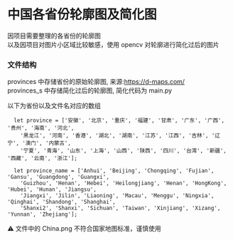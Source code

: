 # 中国各省份轮廓图及简化图

因项目需要整理的各省份的轮廓图   
以及因项目对图片小区域比较敏感，使用 opencv 对轮廓进行简化过后的图片  

### 文件结构  
provinces 中存储省份的原始轮廓图, 来源:https://d-maps.com/  
provinces_s 中存储简化过后的轮廓图, 简化代码为 main.py

以下为省份以及文件名对应的数组  

```
  let province = ['安徽', '北京', '重庆', '福建', '甘肃', '广东', '广西', '贵州', '海南', '河北',
    '黑龙江', '河南', '香港', '湖北', '湖南', '江苏', '江西', '吉林', '辽宁', '澳门', '内蒙古',
    '宁夏', '青海', '山东', '上海', '山西', '陕西', '四川', '台湾', '新疆', '西藏', '云南', '浙江'];

  let province_name = ['Anhui', 'Beijing', 'Chongqing', 'Fujian', 'Gansu', 'Guangdong', 'Guangxi',
    'Guizhou', 'Henan', 'Hebei', 'Heilongjiang', 'Henan', 'HongKong', 'Hubei', 'Hunan', 'Jiangsu',
    'Jiangxi', 'Jilin', 'Liaoning', 'Macau', 'Menggu', 'Ningxia', 'Qinghai', 'Shandong', 'Shanghai',
    'Shanxi2', 'Shanxi', 'Sichuan', 'Taiwan', 'Xinjiang', 'Xizang', 'Yunnan', 'Zhejiang'];
```

⚠ 文件中的 China.png 不符合国家地图标准，谨慎使用  ️